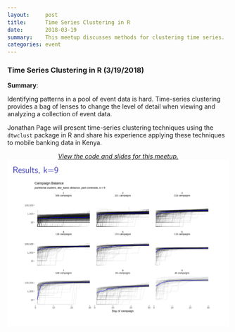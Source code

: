```yaml
---
layout:     post
title:      Time Series Clustering in R
date:       2018-03-19
summary:    This meetup discusses methods for clustering time series.
categories: event
---
```


### Time Series Clustering in R (3/19/2018)

**Summary**:

Identifying patterns in a pool of event data is hard.
Time-series clustering provides a bag of lenses to change the level of detail
when viewing and analyzing a collection of event data.

Jonathan Page will present time-series clustering techniques using the
`dtwclust` package in R and share his experience applying these techniques to
 mobile banking data in Kenya.

<p align="center" style="text-decoration:none;">
	<a href="https://github.com/jonpage/csp2018">
		<i>View the code and slides for this meetup.</i><br>
		<img src="https://raw.githubusercontent.com/hawaiimachinelearning/hawaiimachinelearning.github.io/master/slides/dtw_clusters9.png">
	</a>
</p>
